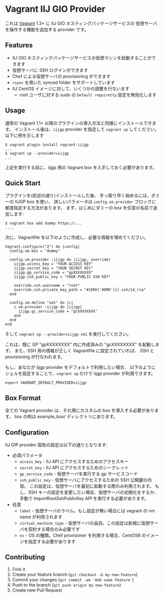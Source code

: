 # Vagrant IIJ GIO Provider

これは [Vagrant](http://www.vagrantup.com) 1.3+ に IIJ GIO ホスティングパッケージサービスの
仮想サーバを操作する機能を追加する provider です。

## Features

-   IIJ GIO ホスティングパッケージサービスの仮想マシンを起動することができます
-   仮想サーバに SSH ログインができます
-   Chef による仮想サーバの provisioning ができます
-   `rsync` を用いた synced folder をサポートしています
-   IIJ CentOS イメージに対して、いくつかの調整を行ないます
    -   root ユーザに対する sudo の `Default requiretty` 設定を無効化します

## Usage

通常の Vagrant 1.1+ 以降のプラグインの導入方法と同様にインストールできます。
インストール後は、`iijgp` provider を指定して `vagrant up` してください。
以下に例を示します

~~~~ {.shell}
$ vagrant plugin install vagrant-iijgp
...
$ vagrant up --provider=iijgp
...
~~~~

上記を実行する前に、iijgp 用の Vagrant box を入手しておく必要があります。

## Quick Start

プラグインを(前述の通り)インストールした後、
手っ取り早く始めるには、ダミーの IIJGP box を使い、
詳しいパラメータは `config.vm.provider` ブロックに都度指定する方法があります。
まず、はじめにダミーの box を任意の名前で追加します:

~~~~ {.shell}
$ vagrant box add dummy https://...
....
~~~~

次に、Vagrantfile を以下のように作成し、必要な情報を埋めてください。

~~~~ {.ruby}
Vagrant.configure("2") do |config|
  config.vm.box = "dummy"

  config.vm.provider :iijgp do |iijgp, override|
    iijgp.access_key = "YOUR ACCESS KEY"
    iijgp.secret_key = "YOUR SECRET KEY"
    iijgp.gp_service_code = "gpXXXXXXXX"
    iijgp.ssh_public_key = "YOUR PUBLIC SSH KEY"

    override.ssh.username = "root"
    override.ssh.private_key_path = "#{ENV['HOME']}/.ssh/id_rsa"
  end

  config.vm.define "vm1" do |c|
    c.vm.provider :iijgp do |iijgp|
      iijgp.gc_service_code = "gcXXXXXXXX"
    end
  end
end
~~~~

そして `vagrant up --provider=iijgp vm1` を実行してください。

これは、既に GP "gpXXXXXXXX" 内に作成済みの "gcXXXXXXXX" を起動します。
また、SSH 用の情報が正しく Vagrantfile に設定されていれば、
SSH と provisioning が行なわれます。

もし、あなたが iijgp provider をデフォルトで利用したい場合、
以下のようにシェルを設定することで、`vagrant up` だけで iijgp provider が利用できます。
~~~~ {.shell}
export VAGRANT_DEFAULT_PROVIDER=iijgp
~~~~

## Box Format

全ての Vagrant provider は、それ用にカスタムの box を導入する必要があります。
box の例は example_box/ ディレクトリにあります。

## Configuration

IIJ GIP provider 固有の設定は以下の通りとなります:

-   必須パラメータ
    -   `access_key` - IIJ API にアクセスするためのアクセスキー
    -   `secret_key` - IIJ API にアクセスするためのシークレット
    -   `gp_service_code` - 仮想サーバを実行する gp サービスコード
    -   `ssh_public_key` - 仮想サーバにアクセスするための SSH 公開鍵の内容。
        この設定は、仮想サーバを最初に起動する際のみ利用されます。
        もし、SSH キーの設定を変更したい場合、仮想サーバの初期化をするか、
        手動で ImportRootSshPublicKey API を実行する必要があります。
-   任意
    -   `label` - 仮想サーバのラベル。もし設定が無い場合には vagrant の vm name が利用されます
    -   `virtual_machine_type` - 仮想サーバの品目。この設定は新規に仮想サーバを契約する場合のみ必要です
    -   `os` - OS の種類。Chef provisioner を利用する場合、CentOS6 のイメージを指定する必要があります

## Contributing

1. Fork it
2. Create your feature branch (`git checkout -b my-new-feature`)
3. Commit your changes (`git commit -am 'Add some feature'`)
4. Push to the branch (`git push origin my-new-feature`)
5. Create new Pull Request
